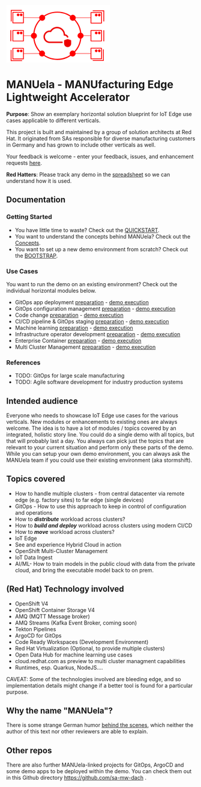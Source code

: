 ![MANUela Logo](./docs/images/logo.png)

# MANUela - MANUfacturing Edge Lightweight Accelerator

**Purpose**: Show an exemplary horizontal solution blueprint for IoT Edge use cases applicable to different verticals.

This project is built and maintained by a group of solution architects at Red Hat. It originated from SAs responsible for diverse manufacturing customers in Germany and has grown to include other verticals as well.

Your feedback is welcome - enter your feedback, issues, and enhancement requests [here](https://github.com/sa-mw-dach/manuela/issues).

**Red Hatters**: Please track any demo in the [spreadsheet](https://docs.google.com/spreadsheets/d/17846bqUPEbXUmJ2i6KUYJ_k0yiJWmVW4flhKb83WDA4/edit#gid=0) so we can understand how it is used.


## Documentation

### Getting Started
- You have little time to waste? Check out the [QUICKSTART](./docs/QUICKSTART.md).
- You want to understand the concepts behind MANUela? Check out the [Concepts](./docs/concepts.md).
- You want to set up a new demo environment from scratch? Check out the [BOOTSTRAP](./docs/BOOTSTRAP.md).

### Use Cases 
You want to run the demo on an existing environment? Check out the individual horizontal modules below.
- GitOps app deployment [preparation](./docs/module-app-deployment.md#Demo-preparation) - [demo execution](./docs/module-app-deployment.md#Demo-execution)
- GitOps configuration management [preparation](./docs/module-configuration-management.md#Demo-preparation) - [demo execution](./docs/module-configuration-management.md#Demo-execution)
- Code change [preparation](./docs/module-code-change.md#Demo-preparation) - [demo execution](./module-code-change.md#Demo-execution)
-  CI/CD pipeline & GitOps staging [preparation](./docs/module-ci-cd-pipeline.md#Demo-preparation) - [demo execution](./docs/module-ci-cd-pipeline.md#Demo-execution)
- Machine learning [preparation](./docs/module-machine-learning.md#Demo-preparation) - [demo execution](./docs/module-machine-learning.md#Demo-execution)
- Infrastructure operator development [preparation](./docs/module-infrastructure-operator-development.md#Demo-preparation) - [demo execution](./docs/module-infrastructure-operator-development.md#Demo-execution)
- Enterprise Container [preparation](./docs/module-enterprise-container.md#Demo-preparation) - [demo execution](./docs/module-enterprise-container.md#Demo-execution)
- Multi Cluster Management [preparation](./docs/module-multicluster.md#Demo-preparation) - [demo execution](./docs/module-multicluster.md#Demo-execution)

### References
- TODO: GitOps for large scale manufacturing
- TODO: Agile software development for industry production systems


## Intended audience
Everyone who needs to showcase IoT Edge use cases for the various verticals. New modules or enhancements to existing ones are always welcome.
The idea is to have a lot of modules / topics covered by an integrated, holistic story line. You could do a single demo with all topics, but that will probably last a day. You always can pick just the topics that are relevant to your current situation and perform only these parts of the demo.
While you can setup your own demo environment, you can always ask the MANUela team if you could use their existing environment (aka stormshift).


## Topics covered
- How to handle multiple clusters - from central datacenter via remote edge (e.g. factory sites) to far edge (single devices)
- GitOps - How to use this approach to keep in control of configuration and operations
- How to ***distribute*** workload across clusters?
- How to ***build and deploy*** workload across clusters using modern CI/CD
- How to ***move*** workload across clusters?
- IoT Edge
- See and experience Hybrid Cloud in action
- OpenShift Multi-Cluster Management
- IoT Data Ingest 
- AI/ML- How to train models in the public cloud with data from the private cloud, and bring the executable model back to on prem.


## (Red Hat) Technology involved
- OpenShift V4
- OpenShift Container Storage V4
- AMQ (MQTT Message broker)
- AMQ Streams (Kafka Event Broker, coming soon)
- Tekton Pipelines
- ArgoCD for GitOps
- Code Ready Workspaces (Development Environment)
- Red Hat Virtualization (Optional, to provide multiple clusters)
- Open Data Hub for machine learning use cases
- cloud.redhat.com as preview to multi cluster managment capabilities
- Runtimes, esp. Quarkus, NodeJS....

CAVEAT: Some of the technologies involved are bleeding edge, and so implementation details might change if a better tool is found for a particular purpose.  


## Why the name "MANUela"?
There is some strange German humor [behind the scenes](https://www.youtube.com/watch?v=ZiY5FBI_5D8), which neither the author of this text nor other reviewers are able to explain.


## Other repos
There are also further MANUela-linked projects for GitOps, ArgoCD and some demo apps to be deployed within the demo.
You can check them out in this Github directory https://github.com/sa-mw-dach .
